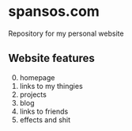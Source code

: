 # spansos.com

Repository for my personal website

## Website features

0. homepage
1. links to my thingies
2. projects
3. blog
4. links to friends
5. effects and shit